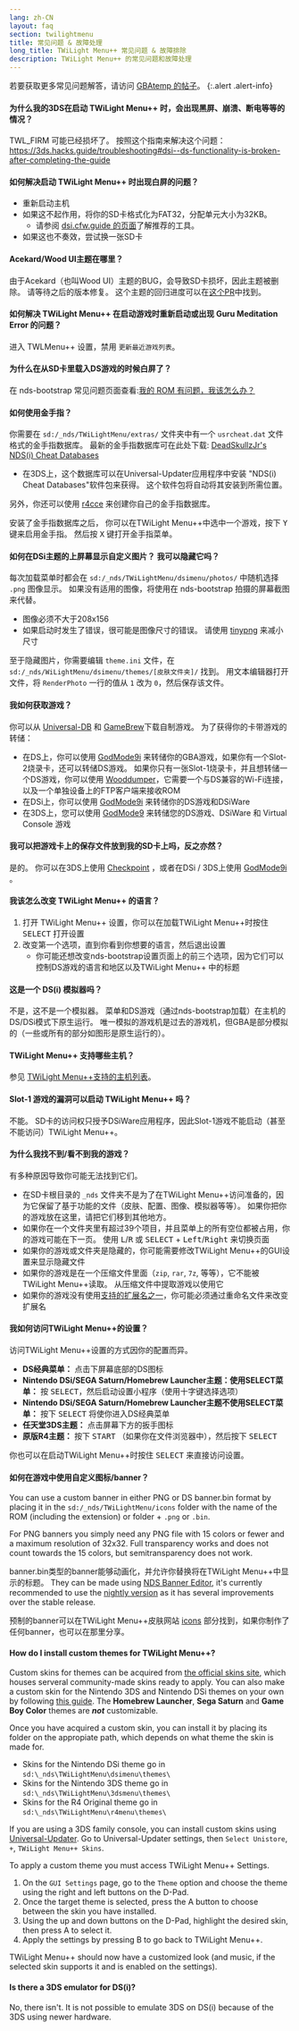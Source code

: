 ```yaml
---
lang: zh-CN
layout: faq
section: twilightmenu
title: 常见问题 & 故障处理
long_title: TWiLight Menu++ 常见问题 & 故障排除
description: TWiLight Menu++ 的常见问题和故障处理
---
```


若要获取更多常见问题解答，请访问 [GBAtemp 的帖子](https://gbatemp.net/threads/ds-i-3ds-twilight-menu-gui-for-ds-i-games-and-ds-i-menu-replacement.472200/)。
{:.alert .alert-info}

#### 为什么我的3DS在启动 TWiLight Menu++ 时，会出现黑屏、崩溃、断电等等的情况？
TWL_FIRM 可能已经损坏了。 按照这个指南来解决这个问题：<https://3ds.hacks.guide/troubleshooting#dsi--ds-functionality-is-broken-after-completing-the-guide>

#### 如何解决启动 TWiLight Menu++ 时出现白屏的问题？
- 重新启动主机
- 如果这不起作用，将你的SD卡格式化为FAT32，分配单元大小为32KB。
   - 请参阅 [dsi.cfw.guide 的页面](https://dsi.cfw.guide/sd-card-setup.html)了解推荐的工具。
- 如果这也不奏效，尝试换一张SD卡

#### Acekard/Wood UI主题在哪里？
由于Acekard（也叫Wood UI）主题的BUG，会导致SD卡损坏，因此主题被删除。 请等待之后的版本修复。 这个主题的回归进度可以在[这个PR](https://github.com/DS-Homebrew/TWiLightMenu/pull/1109)中找到。

#### 如何解决 TWiLight Menu++ 在启动游戏时重新启动或出现 Guru Meditation Error 的问题？
进入 TWLMenu++ 设置，禁用 `更新最近游戏列表`。

#### 为什么在从SD卡里载入DS游戏的时候白屏了？
在 nds-bootstrap 常见问题页面查看:[我的 ROM 有问题，我该怎么办？](../nds-bootstrap/faq?faq=im-having-issues-with-my-roms-what-should-i-do)

#### 如何使用金手指？
你需要在 `sd:/_nds/TWiLightMenu/extras/` 文件夹中有一个 `usrcheat.dat` 文件格式的金手指数据库。 最新的金手指数据库可在此处下载: [DeadSkullzJr's NDS(i) Cheat Databases](https://gbatemp.net/threads/488711/)
- 在3DS上，这个数据库可以在Universal-Updater应用程序中安装 "NDS(i) Cheat Databases"软件包来获得。 这个软件包将自动将其安装到所需位置。

另外，你还可以使用 [r4cce](http://hp.vector.co.jp/authors/VA013928/soft_en.html) 来创建你自己的金手指数据库。

安装了金手指数据库之后， 你可以在TWiLight Menu++中选中一个游戏，按下 <kbd class="face">Y</kbd> 键来启用金手指。 然后按 <kbd class="face">X</kbd> 键打开金手指菜单。

#### 如何在DSi主题的上屏幕显示自定义图片？ 我可以隐藏它吗？
每次加载菜单时都会在 `sd:/_nds/TWiLightMenu/dsimenu/photos/` 中随机选择 `.png` 图像显示。 如果没有适用的图像，将使用在 nds-bootstrap 拍摄的屏幕截图来代替。

- 图像必须不大于208x156
- 如果启动时发生了错误，很可能是图像尺寸的错误。 请使用 [tinypng](https://tinypng.com) 来减小尺寸

至于隐藏图片，你需要编辑 `theme.ini` 文件，在 `sd:/_nds/WiLightMenu/dsimenu/themes/[皮肤文件夹]/` 找到。 用文本编辑器打开文件，将 `RenderPhoto` 一行的值从 `1` 改为 `0`，然后保存该文件。

#### 我如何获取游戏？
你可以从 [Universal-DB](https://db.universal-team.net/ds) 和 [GameBrew](https://www.gamebrew.org/wiki/List_of_all_DS_homebrew#Games)下载自制游戏。 为了获得你的卡带游戏的转储：
- 在DS上，你可以使用 [GodMode9i](https://github.com/DS-Homebrew/GodMode9i/releases) 来转储你的GBA游戏，如果你有一个Slot-2烧录卡，还可以转储DS游戏。 如果你只有一张Slot-1烧录卡，并且想转储一个DS游戏，你可以使用 [Wooddumper](https://digiex.net/attachments/wooddumper_r89-zip.14735/)，它需要一个与DS兼容的Wi-Fi连接，以及一个单独设备上的FTP客户端来接收ROM
- 在DSi上，你可以使用 [GodMode9i](https://github.com/DS-Homebrew/GodMode9i/releases) 来转储你的DS游戏和DSiWare
- 在3DS上，您可以使用 [GodMode9](https://github.com/d0k3/GodMode9/releases) 来转储您的DS游戏、DSiWare 和 Virtual Console 游戏

#### 我可以把游戏卡上的保存文件放到我的SD卡上吗，反之亦然？
是的。 你可以在3DS上使用 [Checkpoint](https://github.com/FlagBrew/Checkpoint/releases) ，或者在DSi / 3DS上使用 [GodMode9i](https://github.com/DS-Homebrew/GodMode9i/releases) 。

#### 我该怎么改变 TWiLight Menu++ 的语言？
1. 打开 TWiLight Menu++ 设置，你可以在加载TWiLight Menu++时按住 <kbd>SELECT</kbd> 打开设置
1. 改变第一个选项，直到你看到你想要的语言，然后退出设置
   - 你可能还想改变nds-bootstrap设置页面上的前三个选项，因为它们可以控制DS游戏的语言和地区以及TWiLight Menu++ 中的标题

#### 这是一个 DS(i) 模拟器吗？
不是，这不是一个模拟器。 菜单和DS游戏（通过nds-bootstrap加载）在主机的DS/DSi模式下原生运行。 唯一模拟的游戏机是过去的游戏机，但GBA是部分模拟的（一些或所有的部分如图形是原生运行的）。

#### TWiLight Menu++ 支持哪些主机？
参见 [TWiLight Menu++支持的主机列表](../ds-index/emulators#list-of-supported-systems-by-twilight-menu)。

#### Slot-1 游戏的漏洞可以启动 TWiLight Menu++ 吗？
不能。 SD卡的访问权只授予DSiWare应用程序，因此Slot-1游戏不能启动（甚至不能访问）TWiLight Menu++。

#### 为什么我找不到/看不到我的游戏？
有多种原因导致你可能无法找到它们。
- 在SD卡根目录的 `_nds` 文件夹不是为了在TWiLight Menu++访问准备的，因为它保留了基于功能的文件（皮肤、配置、图像、模拟器等等）。 如果你把你的游戏放在这里，请把它们移到其他地方。
- 如果你在一个文件夹里有超过39个项目，并且菜单上的所有空位都被占用，你的游戏可能在下一页。 使用 <kbd class="l">L</kbd>/<kbd class="r">R</kbd> 或 <kbd>SELECT</kbd> + <kbd>Left</kbd>/<kbd>Right</kbd> 来切换页面
- 如果你的游戏或文件夹是隐藏的，你可能需要修改TWiLight Menu++的GUI设置来显示隐藏文件
- 如果你的游戏是在一个压缩文件里面（`zip`, `rar`, `7z`, 等等），它不能被TWiLight Menu++读取。 从压缩文件中提取游戏以使用它
- 如果你的游戏没有使用[支持的扩展名之一](../ds-index/emulators#list-of-systems-supported-by-twilight-menu)，你可能必须通过重命名文件来改变扩展名

#### 我如何访问TWiLight Menu++的设置？
访问TWiLight Menu++设置的方式因你的配置而异。
- **DS经典菜单：** 点击下屏幕底部的DS图标
- **Nintendo DSi/SEGA Saturn/Homebrew Launcher主题：使用SELECT菜单：** 按 <kbd>SELECT</kbd>，然后启动设置小程序（使用十字键选择选项）
- **Nintendo DSi/SEGA Saturn/Homebrew Launcher主题不使用SELECT菜单：** 按下 <kbd>SELECT</kbd> 将使你进入DS经典菜单
- **任天堂3DS主题：** 点击屏幕下方的扳手图标
- **原版R4主题：** 按下 <kbd>START</kbd> （如果你在文件浏览器中），然后按下 <kbd>SELECT</kbd>

你也可以在启动TWiLight Menu++时按住 <kbd>SELECT</kbd> 来直接访问设置。

#### 如何在游戏中使用自定义图标/banner？
You can use a custom banner in either PNG or DS banner.bin format by placing it in the `sd:/_nds/TWiLightMenu/icons` folder with the name of the ROM (including the extension) or folder + `.png` or `.bin`.

For PNG banners you simply need any PNG file with 15 colors or fewer and a maximum resolution of 32x32. Full transparency works and does not count towards the 15 colors, but semitransparency does not work.

banner.bin类型的banner能够动画化，并允许你替换将在TWiLight Menu++中显示的标题。 They can be made using [NDS Banner Editor](https://github.com/TheGameratorT/NDS_Banner_Editor/releases), it's currently recommended to use the [nightly version](https://nightly.link/TheGameratorT/NDS_Banner_Editor/workflows/build/master) as it has several improvements over the stable release.

预制的banner可以在TWiLight Menu++皮肤网站 [icons](https://skins.ds-homebrew.com/icon/) 部分找到，如果你制作了任何banner，也可以在那里分享。

#### How do I install custom themes for TWiLight Menu++?
Custom skins for themes can be acquired from [the official skins site](https://skins.ds-homebrew.com/), which houses serveral community-made skins ready to apply. You can also make a custom skin for the Nintendo 3DS and Nintendo DSi themes on your own by following [this guide](https://wiki.ds-homebrew.com/twilightmenu/custom-dsi-3ds-skins). The **Homebrew Launcher**, **Sega Saturn** and **Game Boy Color** themes are _**not**_ customizable.

Once you have acquired a custom skin, you can install it by placing its folder on the appropiate path, which depends on what theme the skin is made for.
- Skins for the Nintendo DSi theme go in `sd:\_nds\TWiLightMenu\dsimenu\themes\`
- Skins for the Nintendo 3DS theme go in `sd:\_nds\TWiLightMenu\3dsmenu\themes\`
- Skins for the R4 Original theme go in `sd:\_nds\TWiLightMenu\r4menu\themes\`

If you are using a 3DS family console, you can install custom skins using [Universal-Updater](https://github.com/Universal-Team/Universal-Updater/releases). Go to Universal-Updater settings, then `Select Unistore`, `+`, `TWiLight Menu++ Skins`.

To apply a custom theme you must access TWiLight Menu++ Settings.
1. On the `GUI Settings` page, go to the `Theme` option and choose the theme using the right and left buttons on the D-Pad.
1. Once the target theme is selected, press the A button to choose between the skin you have installed.
1. Using the up and down buttons on the D-Pad, highlight the desired skin, then press A to select it.
1. Apply the settings by pressing B to go back to TWiLight Menu++.

TWiLight Menu++ should now have a customized look (and music, if the selected skin supports it and is enabled on the settings).

#### Is there a 3DS emulator for DS(i)?
No, there isn't. It is not possible to emulate 3DS on DS(i) because of the 3DS using newer hardware.
